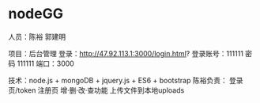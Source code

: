 # nodeGG
人员：陈裕 郭建明

项目：后台管理
登录：http://47.92.113.1:3000/login.html?
登录账号：111111 密码 111111
端口：3000


技术：node.js + mongoDB + jquery.js + ES6 + bootstrap
陈裕负责：
    登录页/token
    注册页
    增·删·改·查功能
    上传文件到本地uploads
